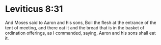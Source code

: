 # Leviticus 8:31

And Moses said to Aaron and his sons, Boil the flesh at the entrance of the tent of meeting, and there eat it and the bread that is in the basket of ordination offerings, as I commanded, saying, Aaron and his sons shall eat it.

